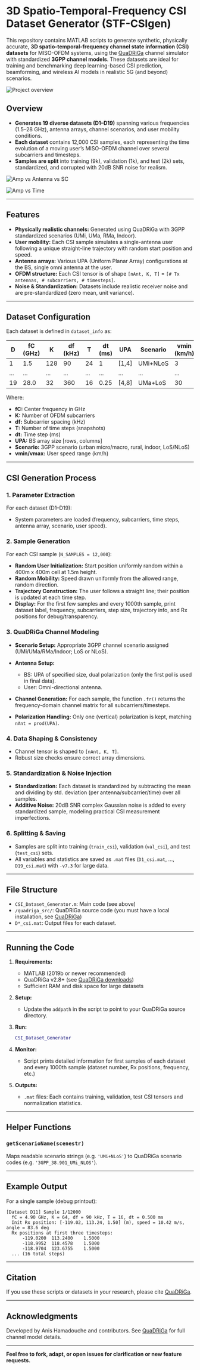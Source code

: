 # 3D Spatio-Temporal-Frequency CSI Dataset Generator (STF-CSIgen)

This repository contains MATLAB scripts to generate synthetic, physically accurate, **3D spatio-temporal-frequency channel state information (CSI) datasets** for MISO-OFDM systems, using the [QuaDRiGa](https://quadriga-channel-model.de/) channel simulator with standardized **3GPP channel models**. These datasets are ideal for training and benchmarking deep learning-based CSI prediction, beamforming, and wireless AI models in realistic 5G (and beyond) scenarios.

![Project overview](./docs/overview.png)

## Overview

* **Generates 19 diverse datasets (D1–D19)** spanning various frequencies (1.5–28 GHz), antenna arrays, channel scenarios, and user mobility conditions.
* **Each dataset** contains 12,000 CSI samples, each representing the time evolution of a moving user’s MISO-OFDM channel over several subcarriers and timesteps.
* **Samples are split** into training (9k), validation (1k), and test (2k) sets, standardized, and corrupted with 20dB SNR noise for realism.

![Amp vs Antenna vs SC](./docs/amp_vs_antenna_idx_vs_sub_idx.png)

![Amp vs Time](./docs/amp_vs_time.png)

---

## Features

* **Physically realistic channels:** Generated using QuaDRiGa with 3GPP standardized scenarios (UMi, UMa, RMa, Indoor).
* **User mobility:** Each CSI sample simulates a single-antenna user following a unique straight-line trajectory with random start position and speed.
* **Antenna arrays:** Various UPA (Uniform Planar Array) configurations at the BS, single omni antenna at the user.
* **OFDM structure:** Each CSI tensor is of shape `[nAnt, K, T]` = `[# Tx antennas, # subcarriers, # timesteps]`.
* **Noise & Standardization:** Datasets include realistic receiver noise and are pre-standardized (zero mean, unit variance).

---

## Dataset Configuration

Each dataset is defined in `dataset_info` as:

| D   | fC (GHz) | K   | df (kHz) | T   | dt (ms) | UPA    | Scenario | vmin (km/h) | vmax (km/h) |
| --- | -------- | --- | -------- | --- | ------- | ------ | -------- | ----------- | ----------- |
| 1   | 1.5      | 128 | 90       | 24  | 1       | \[1,4] | UMi+NLoS | 3           | 50          |
| ... | ...      | ... | ...      | ... | ...     | ...    | ...      | ...         | ...         |
| 19  | 28.0     | 32  | 360      | 16  | 0.25    | \[4,8] | UMa+LoS  | 30          | 100         |

Where:

* **fC:** Center frequency in GHz
* **K:** Number of OFDM subcarriers
* **df:** Subcarrier spacing (kHz)
* **T:** Number of time steps (snapshots)
* **dt:** Time step (ms)
* **UPA:** BS array size \[rows, columns]
* **Scenario:** 3GPP scenario (urban micro/macro, rural, indoor, LoS/NLoS)
* **vmin/vmax:** User speed range (km/h)

---

## CSI Generation Process

### 1. **Parameter Extraction**

For each dataset (D1–D19):

* System parameters are loaded (frequency, subcarriers, time steps, antenna array, scenario, user speed).

### 2. **Sample Generation**

For each CSI sample (`N_SAMPLES = 12,000`):

* **Random User Initialization:** Start position uniformly random within a 400m x 400m cell at 1.5m height.
* **Random Mobility:** Speed drawn uniformly from the allowed range, random direction.
* **Trajectory Construction:** The user follows a straight line; their position is updated at each time step.
* **Display:** For the first few samples and every 1000th sample, print dataset label, frequency, subcarriers, step size, trajectory info, and Rx positions for debug/transparency.

### 3. **QuaDRiGa Channel Modeling**

* **Scenario Setup:** Appropriate 3GPP channel scenario assigned (UMi/UMa/RMa/Indoor; LoS or NLoS).
* **Antenna Setup:**

  * BS: UPA of specified size, dual polarization (only the first pol is used in final data).
  * User: Omni-directional antenna.
* **Channel Generation:** For each sample, the function `.fr()` returns the frequency-domain channel matrix for all subcarriers/timesteps.
* **Polarization Handling:** Only one (vertical) polarization is kept, matching `nAnt = prod(UPA)`.

### 4. **Data Shaping & Consistency**

* Channel tensor is shaped to `[nAnt, K, T]`.
* Robust size checks ensure correct array dimensions.

### 5. **Standardization & Noise Injection**

* **Standardization:** Each dataset is standardized by subtracting the mean and dividing by std. deviation (per antenna/subcarrier/time) over all samples.
* **Additive Noise:** 20dB SNR complex Gaussian noise is added to every standardized sample, modeling practical CSI measurement imperfections.

### 6. **Splitting & Saving**

* Samples are split into training (`train_csi`), validation (`val_csi`), and test (`test_csi`) sets.
* All variables and statistics are saved as `.mat` files (`D1_csi.mat`, ..., `D19_csi.mat`) with `-v7.3` for large data.

---

## File Structure

* `CSI_Dataset_Generator.m`: Main code (see above)
* `/quadriga_src/`: QuaDRiGa source code (you must have a local installation, see [QuaDRiGa](https://quadriga-channel-model.de/))
* `D*_csi.mat`: Output files for each dataset.

---

## Running the Code

1. **Requirements:**

   * MATLAB (2019b or newer recommended)
   * QuaDRiGa v2.8+ (see [QuaDRiGa downloads](https://quadriga-channel-model.de/))
   * Sufficient RAM and disk space for large datasets

2. **Setup:**

   * Update the `addpath` in the script to point to your QuaDRiGa source directory.

3. **Run:**

   ```matlab
   CSI_Dataset_Generator
   ```

4. **Monitor:**

   * Script prints detailed information for first samples of each dataset and every 1000th sample (dataset number, Rx positions, frequency, etc.)

5. **Outputs:**

   * `.mat` files: Each contains training, validation, test CSI tensors and normalization statistics.

---

## Helper Functions

### `getScenarioName(scenestr)`

Maps readable scenario strings (e.g. `'UMi+NLoS'`) to QuaDRiGa scenario codes (e.g. `'3GPP_38.901_UMi_NLOS'`).

---

## Example Output

For a single sample (debug printout):

```
[Dataset D11] Sample 1/12000
  fC = 4.90 GHz, K = 64, df = 90 kHz, T = 16, dt = 0.500 ms
  Init Rx position: [-119.02, 113.24, 1.50] (m), speed = 10.42 m/s, angle = 83.6 deg
  Rx positions at first three timesteps:
      -119.0200  113.2400    1.5000
      -118.9952  118.4578    1.5000
      -118.9704  123.6755    1.5000
  ... (16 total steps)
```

---

## Citation

If you use these scripts or datasets in your research, please cite [QuaDRiGa](https://quadriga-channel-model.de/).

---

## Acknowledgments

Developed by Anis Hamadouche and contributors.
See [QuaDRiGa](https://quadriga-channel-model.de/) for full channel model details.

---

**Feel free to fork, adapt, or open issues for clarification or new feature requests.**

